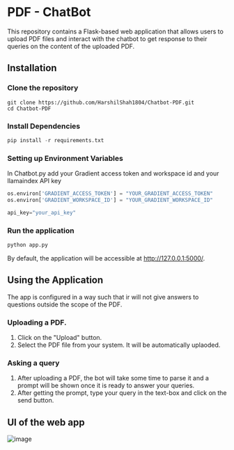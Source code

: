 # PDF - ChatBot
This repository contains a Flask-based web application that allows users to upload PDF files and interact with the chatbot to get response to their queries on the content of the uploaded PDF.

## Installation
### Clone the repository
```git
git clone https://github.com/HarshilShah1804/Chatbot-PDF.git
cd Chatbot-PDF
```
### Install Dependencies
```python
pip install -r requirements.txt
```
### Setting up Environment Variables
In Chatbot.py add your Gradient access token and workspace id and your llamaindex API key
```python
os.environ['GRADIENT_ACCESS_TOKEN'] = "YOUR_GRADIENT_ACCESS_TOKEN"
os.environ['GRADIENT_WORKSPACE_ID'] = "YOUR_GRADIENT_WORKSPACE_ID"
```
```python
api_key="your_api_key"
```
### Run the application
```bash
python app.py
```
By default, the application will be accessible at http://127.0.0.1:5000/.

## Using the Application
The app is configured in a way such that ir will not give answers to questions outside the scope of the PDF.
### Uploading a PDF.
1. Click on the "Upload" button.
2. Select the PDF file from your system. It will be automatically uplaoded.

### Asking a query
1. After uploading a PDF, the bot will take some time to parse it and a prompt will be shown once it is ready to answer your queries.
2. After getting the prompt, type your query in the text-box and click on the send button.

## UI of the web app
![image](https://github.com/user-attachments/assets/80fba9a1-8ffe-452b-856e-cd92fd8a7cee)

